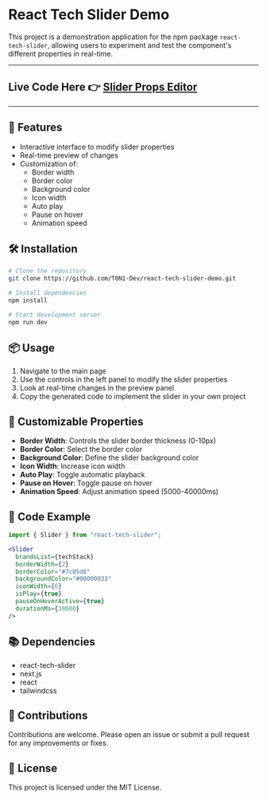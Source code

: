  # React Tech Slider Demo

This project is a demonstration application for the npm package `react-tech-slider`, allowing users to experiment and test the component's different properties in real-time.

---

## Live Code Here 👉 [Slider Props Editor](https://react-tech-slider-demo-git-main-t0n1-devs-projects.vercel.app/)

---

## 🚀 Features

- Interactive interface to modify slider properties
- Real-time preview of changes
- Customization of:
  - Border width
  - Border color
  - Background color
  - Icon width
  - Auto play
  - Pause on hover
  - Animation speed

## 🛠️ Installation

```bash
# Clone the repository
git clone https://github.com/T0N1-Dev/react-tech-slider-demo.git

# Install dependencies
npm install

# Start development server
npm run dev
```

## 📦 Usage

1. Navigate to the main page
2. Use the controls in the left panel to modify the slider properties
3. Look at real-time changes in the preview panel
4. Copy the generated code to implement the slider in your own project

## 🔧 Customizable Properties

- **Border Width**: Controls the slider border thickness (0-10px)
- **Border Color**: Select the border color
- **Background Color**: Define the slider background color
- **Icon Width**: Increase icon width
- **Auto Play**: Toggle automatic playback
- **Pause on Hover**: Toggle pause on hover
- **Animation Speed**: Adjust animation speed (5000-40000ms)

## 📝 Code Example

```jsx
import { Slider } from "react-tech-slider";

<Slider
  brandsList={techStack}
  borderWidth={2}
  borderColor="#7c05d8"
  backgroundColor="#00000033"
  iconWidth={6}
  isPlay={true}
  pauseOnHoverActive={true}
  durationMs={30000}
/>
```

## 📚 Dependencies

- react-tech-slider
- next.js
- react
- tailwindcss

## 🤝 Contributions

Contributions are welcome. Please open an issue or submit a pull request for any improvements or fixes.

## 📄 License

This project is licensed under the MIT License.